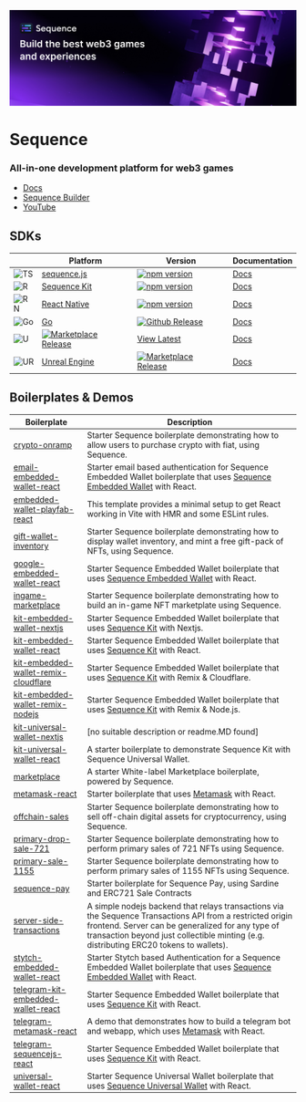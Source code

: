 ![Sequence: Build the best web3 games and experiences](sequence-header.jpg)

# Sequence

### All-in-one development platform for web3 games

- [Docs](https://docs.sequence.xyz)
- [Sequence Builder](https://sequence.build)
- [YouTube](https://www.youtube.com/@0xSequence)

## SDKs

| | Platform                                          | Version | Documentation | 
| ----- | --------------------------------------------------- | ---------- | ---- |
| ![TS](https://skillicons.dev/icons?i=ts) | [sequence.js](https://github.com/0xsequence/sequence.js) | [![npm version](https://badge.fury.io/js/0xsequence.svg)](https://badge.fury.io/js/0xsequence) | [Docs](https://docs.sequence.xyz/sdk/typescript/guides/overview)   | 
| ![R](https://skillicons.dev/icons?i=react) | [Sequence Kit](https://github.com/0xsequence/kit/) | [![npm version](https://badge.fury.io/js/@0xsequence%2Fkit.svg)](https://badge.fury.io/js/@0xsequence%2Fkit) | [Docs](https://docs.sequence.xyz/solutions/wallets/sequence-kit/overview) | 
| ![RN](https://skillicons.dev/icons?i=react) | [React Native](https://github.com/0xsequence/demo-waas-react-native) | [![npm version](https://badge.fury.io/js/0xsequence)](https://badge.fury.io/js/0xsequence)| [Docs](https://docs.sequence.xyz/sdk/mobile) |
| ![Go](https://skillicons.dev/icons?i=golang) | [Go](https://github.com/0xsequence/go-sequence/) | [![Github Release](https://img.shields.io/github/v/release/0xsequence/go-sequence?label=github&color=4ec820)](https://github.com/0xsequence/go-sequence/releases) | [Docs](https://docs.sequence.xyz/sdk/go/overview) |
| ![U](https://skillicons.dev/icons?i=unity) | [![Marketplace Release](https://img.shields.io/github/v/release/0xsequence/sequence-unity?label=marketplace%20plugin&color=4ec820)](https://assetstore.unity.com/packages/decentralization/infrastructure/sequence-sdk-for-unity-286847) | [View Latest](https://github.com/0xsequence/sequence-unity/releases/latest) | [Docs](https://docs.sequence.xyz/sdk/unity/overview) |
| ![UR](https://skillicons.dev/icons?i=unreal) | [Unreal Engine](https://github.com/0xsequence/sequence-unreal/) | [![Marketplace Release](https://img.shields.io/github/v/release/0xsequence/sequence-unreal?label=marketplace%20plugin&color=4ec820)](https://www.fab.com/listings/6a70ee67-f19c-489b-8419-f51762cdd7c6) | [Docs](https://docs.sequence.xyz/sdk/unreal/introduction) |

## Boilerplates & Demos

| Boilerplate | Description | 
| ----------- | ----------- |
| [crypto-onramp](https://github.com/0xsequence-demos/crypto-onramp-boilerplate) | Starter Sequence boilerplate demonstrating how to allow users to purchase crypto with fiat, using Sequence. |
| [email-embedded-wallet-react](https://github.com/0xsequence-demos/email-embedded-wallet-react-boilerplate) | Starter email based authentication for Sequence Embedded Wallet boilerplate that uses [Sequence Embedded Wallet](https://docs.sequence.xyz/solutions/wallets/embedded-wallet/overview) with React. |
| [embedded-wallet-playfab-react](https://github.com/0xsequence-demos/embedded-wallet-playfab-react-boilerplate) | This template provides a minimal setup to get React working in Vite with HMR and some ESLint rules. |
| [gift-wallet-inventory](https://github.com/0xsequence-demos/gift-wallet-inventory-boilerplate) | Starter Sequence boilerplate demonstrating how to display wallet inventory, and mint a free gift-pack of NFTs, using Sequence. |
| [google-embedded-wallet-react](https://github.com/0xsequence-demos/google-embedded-wallet-react-boilerplate) | Starter Sequence Embedded Wallet boilerplate that uses [Sequence Embedded Wallet](https://docs.sequence.xyz/solutions/wallets/embedded-wallet/overview) with React. |
| [ingame-marketplace](https://github.com/0xsequence-demos/ingame-marketplace-boilerplate) | Starter Sequence boilerplate demonstrating how to build an in-game NFT marketplate using Sequence. |
| [kit-embedded-wallet-nextjs](https://github.com/0xsequence-demos/kit-embedded-wallet-nextjs-boilerplate) | Starter Sequence Embedded Wallet boilerplate that uses [Sequence Kit](https://github.com/0xsequence/kit) with Nextjs. |
| [kit-embedded-wallet-react](https://github.com/0xsequence-demos/kit-embedded-wallet-react-boilerplate) | Starter Sequence Embedded Wallet boilerplate that uses [Sequence Kit](https://github.com/0xsequence/kit) with React. |
| [kit-embedded-wallet-remix-cloudflare](https://github.com/0xsequence-demos/kit-embedded-wallet-remix-cloudflare-boilerplate) | Starter Sequence Embedded Wallet boilerplate that uses [Sequence Kit](https://github.com/0xsequence/kit) with Remix & Cloudflare. |
| [kit-embedded-wallet-remix-nodejs](https://github.com/0xsequence-demos/kit-embedded-wallet-remix-nodejs-boilerplate) | Starter Sequence Embedded Wallet boilerplate that uses [Sequence Kit](https://github.com/0xsequence/kit) with Remix & Node.js. |
| [kit-universal-wallet-nextjs](https://github.com/0xsequence-demos/kit-universal-wallet-nextjs-boilerplate) | [no suitable description or readme.MD found] |
| [kit-universal-wallet-react](https://github.com/0xsequence-demos/kit-universal-wallet-react-boilerplate) | A starter boilerplate to demonstrate Sequence Kit with Sequence Universal Wallet. |
| [marketplace](https://github.com/0xsequence-demos/marketplace-boilerplate) | A starter White-label Marketplace boilerplate, powered by Sequence. |
| [metamask-react](https://github.com/0xsequence-demos/metamask-react-boilerplate) | Starter boilerplate that uses [Metamask](https://metamask.io) with React. |
| [offchain-sales](https://github.com/0xsequence-demos/offchain-sales-boilerplate) | Starter Sequence boilerplate demonstrating how to sell off-chain digital assets for cryptocurrency, using Sequence. |
| [primary-drop-sale-721](https://github.com/0xsequence-demos/primary-drop-sale-721-boilerplate) | Starter Sequence boilerplate demonstrating how to perform primary sales of 721 NFTs using Sequence. |
| [primary-sale-1155](https://github.com/0xsequence-demos/primary-sale-1155-boilerplate) | Starter Sequence boilerplate demonstrating how to perform primary sales of 1155 NFTs using Sequence. |
| [sequence-pay](https://github.com/0xsequence-demos/sequence-pay-boilerplate) | Starter boilerplate for Sequence Pay, using Sardine and ERC721 Sale Contracts |
| [server-side-transactions](https://github.com/0xsequence-demos/server-side-transactions-boilerplate) | A simple nodejs backend that relays transactions via the Sequence Transactions API from a restricted origin frontend. Server can be generalized for any type of transaction beyond just collectible minting (e.g. distributing ERC20 tokens to wallets). |
| [stytch-embedded-wallet-react](https://github.com/0xsequence-demos/stytch-embedded-wallet-react-boilerplate) | Starter Stytch based Authentication for a Sequence Embedded Wallet boilerplate that uses [Sequence Embedded Wallet](https://docs.sequence.xyz/solutions/wallets/embedded-wallet/overview) with React. |
| [telegram-kit-embedded-wallet-react](https://github.com/0xsequence-demos/telegram-kit-embedded-wallet-react-boilerplate) | Starter Sequence Embedded Wallet boilerplate that uses [Sequence Kit](https://github.com/0xsequence/kit) with React. |
| [telegram-metamask-react](https://github.com/0xsequence-demos/telegram-metamask-react-boilerplate) | A demo that demonstrates how to build a telegram bot and webapp, which uses [Metamask](https://metamask.io) with React. |
| [telegram-sequencejs-react](https://github.com/0xsequence-demos/telegram-sequencejs-react-boilerplate) | Starter Sequence Embedded Wallet boilerplate that uses [Sequence Kit](https://github.com/0xsequence/kit) with React. |
| [universal-wallet-react](https://github.com/0xsequence-demos/universal-wallet-react-boilerplate) | Starter Sequence Universal Wallet boilerplate that uses [Sequence Universal Wallet](https://docs.sequence.xyz/solutions/wallets/universal-wallet/overview) with React. |
